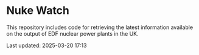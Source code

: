 # Nuke Watch

This repository includes code for retrieving the latest information available on the output of EDF nuclear power plants in the UK.

Last updated: 2025-03-20 17:13